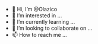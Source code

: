 - 👋 Hi, I’m @Olazico
- 👀 I’m interested in ...
- 🌱 I’m currently learning ...
- 💞️ I’m looking to collaborate on ...
- 📫 How to reach me ...

<!---
Olazico/Olazico is a ✨ special ✨ repository because its `README.md` (this file) appears on your GitHub profile.
You can click the Preview link to take a look at your changes.
--->
